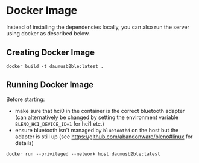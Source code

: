 # Docker Image

Instead of installing the dependencies locally, you can also run the server using docker as described below.

## Creating Docker Image

`docker build -t daumusb2ble:latest .`

## Running Docker Image

Before starting:
- make sure that hci0 in the container is the correct bluetooth adapter (can alternatively be changed by setting the environment variable `BLENO_HCI_DEVICE_ID=1` for hci1 etc.)
- ensure bluetooth isn't managed by `bluetoothd` on the host but the adapter is still up (see https://github.com/abandonware/bleno#linux for details)

`docker run --privileged --network host daumusb2ble:latest`